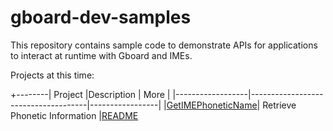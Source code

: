 # gboard-dev-samples

This repository contains sample code to demonstrate APIs for applications
to interact at runtime with Gboard and IMEs.

Projects at this time:

+--------|    Project       |Description                          | More            |
|------------------|-------------------------------------|-----------------|
|[GetIMEPhoneticName](https://github.com/googlesamples/gboard-dev-samples/tree/main/GetIMEPhoneticName)| Retrieve Phonetic Information   |[README](https://github.com/googlesamples/gboard-dev-samples/blob/main/GetIMEPhoneticName/README.md)            

